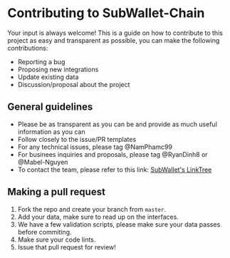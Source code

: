 # Contributing to SubWallet-Chain
Your input is always welcome! This is a guide on how to contribute to this project as easy and transparent as possible, you can make the following contributions:
- Reporting a bug
- Proposing new integrations
- Update existing data
- Discussion/proposal about the project

## General guidelines
- Please be as transparent as you can be and provide as much useful information as you can
- Follow closely to the issue/PR templates
- For any technical issues, please tag @NamPhamc99
- For businees inquiries and proposals, please tag @RyanDinh8 or @Mabel-Nguyen
- To contact the team, please refer to this link: [SubWallet's LinkTree](https://linktr.ee/subwallet.app)

## Making a pull request
1. Fork the repo and create your branch from `master`.
2. Add your data, make sure to read up on the interfaces.
3. We have a few validation scripts, please make sure your data passes before commiting.
4. Make sure your code lints.
5. Issue that pull request for review!
